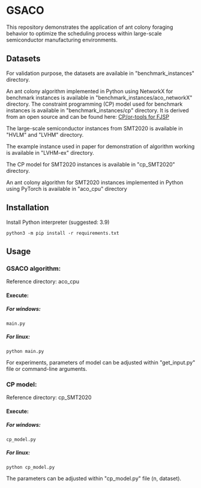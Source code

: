 # GSACO

This repository demonstrates the application of ant colony foraging behavior to optimize the 
scheduling process within large-scale semiconductor manufacturing environments.

## Datasets
For validation purpose, the datasets are available in "benchmark_instances" directory.

An ant colony algorithm implemented in Python using NetworkX for benchmark instances is available in "benchmark_instances/aco_networkX" directory.
The constraint programming (CP) model used for benchmark instances is available in "benchmark_instances/cp" directory. 
It is derived from an open source and can be found here:
[CP/or-tools for FJSP](https://github.com/google/or-tools/blob/stable/examples/python/flexible_job_shop_sat.py)

The large-scale semiconductor instances from SMT2020 is available in "HVLM" and "LVHM" directory.

The example instance used in paper for demonstration of algorithm working is available in "LVHM-ex" directory.

The CP model for SMT2020 instances is available in "cp_SMT2020" directory.

An ant colony algorithm for SMT2020 instances implemented in Python using PyTorch is available in "aco_cpu" directory

## Installation

Install Python interpreter (suggested: 3.9)
```shell
python3 -m pip install -r requirements.txt
```

## Usage

### GSACO algorithm:
Reference directory: aco_cpu
#### Execute:
##### For windows:
```shell
main.py
```
##### For linux:
```shell
python main.py
```

For experiments, parameters of model can be adjusted within "get_input.py" file or command-line arguments.

### CP model:
Reference directory: cp_SMT2020
#### Execute:
##### For windows:
```shell
cp_model.py
```
##### For linux:
```shell
python cp_model.py
```
The parameters can be adjusted within "cp_model.py" file (n, dataset). 
